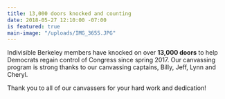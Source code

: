 ```yaml
---
title: 13,000 doors knocked and counting
date: 2018-05-27 12:10:00 -07:00
is featured: true
main-image: "/uploads/IMG_3655.JPG"
---
```


Indivisible Berkeley members have knocked on over **13,000 doors** to help Democrats regain control of Congress since spring 2017. Our canvassing program is strong thanks to our canvassing captains, Billy, Jeff, Lynn and Cheryl.

Thank you to all of our canvassers for your hard work and dedication!